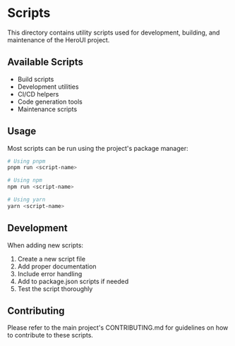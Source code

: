 # Scripts

This directory contains utility scripts used for development, building, and maintenance of the HeroUI project.

## Available Scripts

- Build scripts
- Development utilities
- CI/CD helpers
- Code generation tools
- Maintenance scripts

## Usage

Most scripts can be run using the project's package manager:

```bash
# Using pnpm
pnpm run <script-name>

# Using npm
npm run <script-name>

# Using yarn
yarn <script-name>
```

## Development

When adding new scripts:
1. Create a new script file
2. Add proper documentation
3. Include error handling
4. Add to package.json scripts if needed
5. Test the script thoroughly

## Contributing

Please refer to the main project's CONTRIBUTING.md for guidelines on how to contribute to these scripts. 